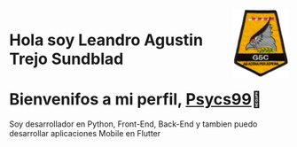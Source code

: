 <img src="Read.me/Psycs99.png" width="100px" align="right">
<h1>Hola soy Leandro Agustin Trejo Sundblad</h1>

<p align="center">
  <h1 align="left">Bienvenifos a mi perfil, <a href="https://github.com/Psycs99">Psycs99</a>👋</h1>
</p>
<p>Soy desarrollador en Python, Front-End, Back-End y tambien puedo desarrollar aplicaciones Mobile en Flutter</p>
